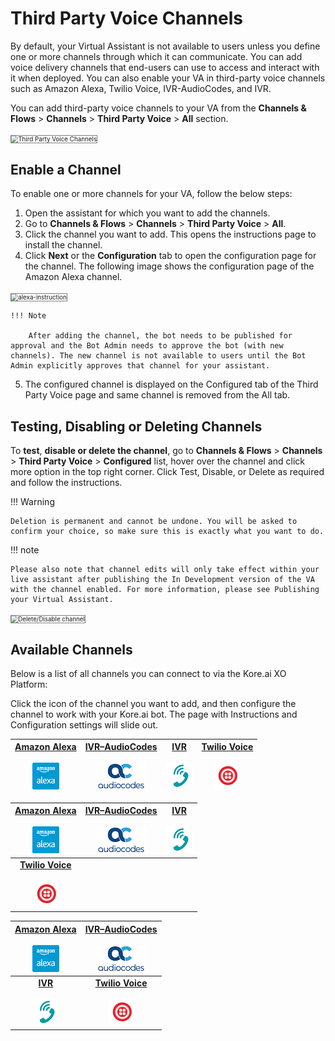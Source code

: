 # Third Party Voice Channels

By default, your Virtual Assistant is not available to users unless you define one or more channels through which it can communicate. You can add voice delivery channels that end-users can use to access and interact with it when deployed.
You can also enable your VA in third-party voice channels such as Amazon Alexa, Twilio Voice, IVR-AudioCodes, and IVR. 

You can add third-party voice channels to your VA from the **Channels & Flows** > **Channels** > **Third Party Voice** > **All** section.

<img src="../images/third-party-voice.png" alt="Third Party Voice Channels" title="Third Party Voice Channels" style="border: 1px solid gray; zoom:70%;">

## Enable a Channel

To enable one or more channels for your VA, follow the below steps:

1. Open the assistant for which you want to add the channels.
2. Go to **Channels & Flows** > **Channels** > **Third Party Voice** > **All**.
3. Click the channel you want to add. This opens the instructions page to install the channel.
4. Click **Next** or the **Configuration** tab to open the configuration page for the channel. The following image shows the configuration page of the Amazon Alexa channel.  
<img src="../images/alexa-instruction.png" alt="alexa-instruction" title="alexa-instruction" style="border: 1px solid gray; zoom:70%;">

    !!! Note

        After adding the channel, the bot needs to be published for approval and the Bot Admin needs to approve the bot (with new channels). The new channel is not available to users until the Bot Admin explicitly approves that channel for your assistant.

5. The configured channel is displayed on the Configured tab of the Third Party Voice page and same channel is removed from the All tab.

## Testing,  Disabling or Deleting Channels


To **test**, **disable or delete the channel**, go to **Channels & Flows** > **Channels** > **Third Party Voice** > **Configured** list, hover over the channel and click more option in the top right corner. Click Test, Disable, or Delete as required and follow the instructions.


!!! Warning

    Deletion is permanent and cannot be undone. You will be asked to confirm your choice, so make sure this is exactly what you want to do.

!!! note

    Please also note that channel edits will only take effect within your live assistant after publishing the In Development version of the VA with the channel enabled. For more information, please see Publishing your Virtual Assistant.

<img src="../images/tpv-delete-disable-channel.png" alt="Delete/Disable channel" title="Delete/Disable channel" style="border: 1px solid gray; zoom:70%;">

## Available Channels

Below is a list of all channels you can connect to via the Kore.ai XO Platform:

Click the icon of the channel you want to add, and then configure the channel to work with your Kore.ai bot. The page with Instructions and Configuration settings will slide out.






| [Amazon Alexa](./amazon-alexa.md)<br>  <br>[![](./images/logo32-alexa.png)](./amazon-alexa.md) | [IVR–AudioCodes](./ivr-audio-codes.md) <br> <br>[![](./images/logo33-audiocodes.png)](./ivr-audio-codes.md) | [IVR](./ivr-integration.md) <br>  <br>[![](./images/logo34-ivr.png)](./ivr-integration.md) | [Twilio Voice](./add-twilio-voice-channel.md) <br>   <br>[![](./images/logo35-twilio.png)](./add-twilio-voice-channel.md) |  
|:---:|:---:|:---:|:---:|



| [Amazon Alexa](./amazon-alexa.md)<br>  <br>[![](./images/logo32-alexa.png)](./amazon-alexa.md) | [IVR–AudioCodes](./ivr-audio-codes.md) <br> <br>[![](./images/logo33-audiocodes.png)](./ivr-audio-codes.md) | [IVR](./ivr-integration.md) <br>  <br>[![](./images/logo34-ivr.png)](./ivr-integration.md) |  
|:---:|:---:|:---:|
|[**Twilio Voice**](./add-twilio-voice-channel.md) <br>   <br>[![](./images/logo35-twilio.png)](./add-twilio-voice-channel.md) |


| [Amazon Alexa](./amazon-alexa.md)<br>  <br>[![](./images/logo32-alexa.png)](./amazon-alexa.md) | [IVR–AudioCodes](./ivr-audio-codes.md) <br> <br>[![](./images/logo33-audiocodes.png)](./ivr-audio-codes.md) |  
|:---:|:---:|
|[**IVR**](./ivr-integration.md) <br>  <br>[![](./images/logo34-ivr.png)](./ivr-integration.md) | [**Twilio Voice**](./add-twilio-voice-channel.md) <br>   <br>[![](./images/logo35-twilio.png)](./add-twilio-voice-channel.md) |